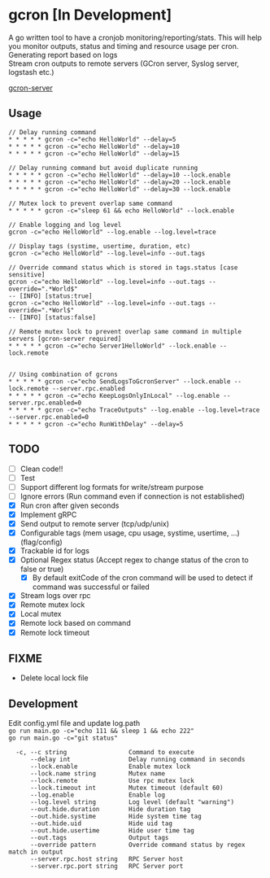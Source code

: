 # gcron [In Development]
A go written tool to have a cronjob monitoring/reporting/stats. This will help you monitor outputs, status and timing and resource usage per cron.  
Generating report based on logs  
Stream cron outputs to remote servers (GCron server, Syslog server, logstash etc.)  

[gcron-server](https://github.com/mbrostami/gcron-server)

## Usage
```
// Delay running command  
* * * * * gcron -c="echo HelloWorld" --delay=5  
* * * * * gcron -c="echo HelloWorld" --delay=10  
* * * * * gcron -c="echo HelloWorld" --delay=15

// Delay running command but avoid duplicate running 
* * * * * gcron -c="echo HelloWorld" --delay=10 --lock.enable
* * * * * gcron -c="echo HelloWorld" --delay=20 --lock.enable
* * * * * gcron -c="echo HelloWorld" --delay=30 --lock.enable

// Mutex lock to prevent overlap same command
* * * * * gcron -c="sleep 61 && echo HelloWorld" --lock.enable

// Enable logging and log level
gcron -c="echo HelloWorld" --log.enable --log.level=trace

// Display tags (systime, usertime, duration, etc)
gcron -c="echo HelloWorld" --log.level=info --out.tags

// Override command status which is stored in tags.status [case sensitive]
gcron -c="echo HelloWorld" --log.level=info --out.tags --override=".*World$" 
-- [INFO] [status:true]
gcron -c="echo HelloWorld" --log.level=info --out.tags --override=".*Worl$" 
-- [INFO] [status:false]

// Remote mutex lock to prevent overlap same command in multiple servers [gcron-server required]
* * * * * gcron -c="echo Server1HelloWorld" --lock.enable --lock.remote


// Using combination of gcrons
* * * * * gcron -c="echo SendLogsToGcronServer" --lock.enable --lock.remote --server.rpc.enabled 
* * * * * gcron -c="echo KeepLogsOnlyInLocal" --log.enable --server.rpc.enabled=0
* * * * * gcron -c="echo TraceOutputs" --log.enable --log.level=trace --server.rpc.enabled=0
* * * * * gcron -c="echo RunWithDelay" --delay=5

```  

## TODO
- [ ] Clean code!!
- [ ] Test
- [ ] Support different log formats for write/stream purpose 
- [ ] Ignore errors (Run command even if connection is not established)
- [x] Run cron after given seconds
- [x] Implement gRPC
- [x] Send output to remote server (tcp/udp/unix)
- [x] Configurable tags (mem usage, cpu usage, systime, usertime, ...) (flag/config)
- [x] Trackable id for logs
- [x] Optional Regex status (Accept regex to change status of the cron to false or true)
  - [x] By default exitCode of the cron command will be used to detect if command was successful or failed
- [x] Stream logs over rpc
- [x] Remote mutex lock
- [x] Local mutex
- [x] Remote lock based on command
- [x] Remote lock timeout

## FIXME
- Delete local lock file

## Development
Edit config.yml file and update log.path   
`go run main.go -c="echo 111 && sleep 1 && echo 222"`   
`go run main.go -c="git status"`  
```
  -c, --c string                 Command to execute
      --delay int                Delay running command in seconds
      --lock.enable              Enable mutex lock
      --lock.name string         Mutex name
      --lock.remote              Use rpc mutex lock
      --lock.timeout int         Mutex timeout (default 60)
      --log.enable               Enable log
      --log.level string         Log level (default "warning")
      --out.hide.duration        Hide duration tag
      --out.hide.systime         Hide system time tag
      --out.hide.uid             Hide uid tag
      --out.hide.usertime        Hide user time tag
      --out.tags                 Output tags
      --override pattern         Override command status by regex match in output
      --server.rpc.host string   RPC Server host
      --server.rpc.port string   RPC Server port
```
